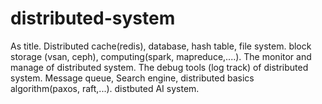 # distributed-system
As title. Distributed cache(redis), database, hash table, file system. block storage (vsan, ceph), computing(spark, mapreduce,....). The monitor and manage of distributed system. The debug tools (log track) of distributed system.  Message queue, Search engine, distributed basics algorithm(paxos, raft,...). distbuted AI system.
